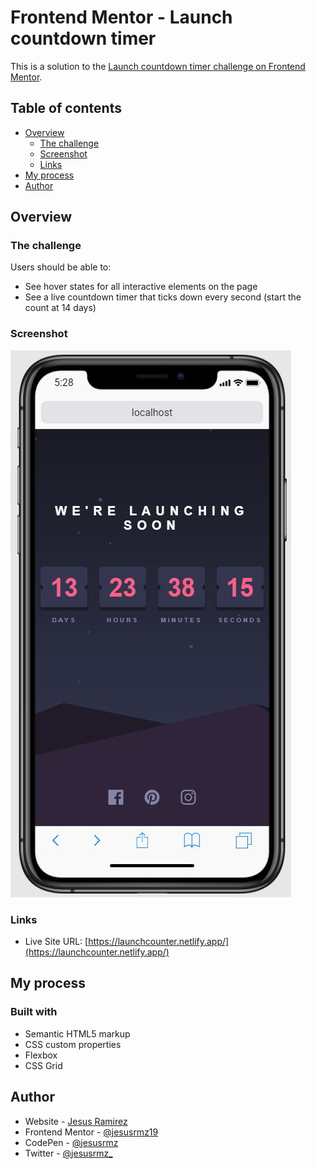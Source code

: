 # Frontend Mentor - Launch countdown timer

This is a solution to the [Launch countdown timer challenge on Frontend Mentor](https://www.frontendmentor.io/challenges/launch-countdown-timer-N0XkGfyz-).

## Table of contents

- [Overview](#overview)
  - [The challenge](#the-challenge)
  - [Screenshot](#screenshot)
  - [Links](#links)
- [My process](#my-process)
- [Author](#author)

## Overview

### The challenge

Users should be able to:

- See hover states for all interactive elements on the page
- See a live countdown timer that ticks down every second (start the count at 14 days)

### Screenshot

![](./src/images/thumbnial.JPG)

### Links

- Live Site URL: [https://launchcounter.netlify.app/](https://launchcounter.netlify.app/)

## My process

### Built with

- Semantic HTML5 markup
- CSS custom properties
- Flexbox
- CSS Grid

## Author

- Website - [Jesus Ramirez](https://jesusrmz.com/)
- Frontend Mentor - [@jesusrmz19](https://www.frontendmentor.io/profile/jesusrmz19)
- CodePen - [@jesusrmz](https://codepen.io/jesusrmz)
- Twitter - [@jesusrmz\_](https://twitter.com/jesusrmz_)
